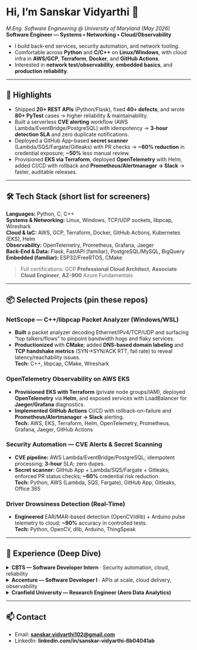 # Hi, I’m Sanskar Vidyarthi 👋
*M.Eng. Software Engineering @ University of Maryland (May 2026)*  
**Software Engineer — Systems • Networking • Cloud/Observability**

- I build back-end services, security automation, and network tooling.  
- Comfortable across **Python** and **C/C++** on **Linux/Windows**, with cloud infra in **AWS/GCP**, **Terraform**, **Docker**, and **GitHub Actions**.  
- Interested in **network test/observability**, **embedded basics**, and **production reliability**.

---

## 🔎 Highlights
- Shipped **20+ REST APIs** (Python/Flask), fixed **40+ defects**, and wrote **80+ PyTest** cases → higher reliability & maintainability.  
- Built a serverless **CVE alerting** workflow (AWS Lambda/EventBridge/PostgreSQL) with idempotency → **3-hour detection SLA** and zero duplicate notifications.  
- Deployed a GitHub App–based **secret scanner** (Lambda/SQS/Fargate/Gitleaks) with PR checks → **~60% reduction** in credential exposure; **~50%** less manual review.  
- Provisioned **EKS via Terraform**, deployed **OpenTelemetry** with Helm, added CI/CD with rollback and **Prometheus/Alertmanager → Slack** → faster, auditable releases.

---

## 🛠️ Tech Stack (short list for screeners)
**Languages:** Python, C, C++  
**Systems & Networking:** Linux, Windows, TCP/UDP sockets, libpcap, Wireshark  
**Cloud & IaC:** AWS, GCP, Terraform, Docker, GitHub Actions, Kubernetes (EKS), Helm  
**Observability:** OpenTelemetry, Prometheus, Grafana, Jaeger  
**Back-End & Data:** Flask, FastAPI (familiar), PostgreSQL/MySQL, BigQuery  
**Embedded (familiar):** ESP32/FreeRTOS, CMake

> Full certifications: GCP **Professional Cloud Architect**, **Associate Cloud Engineer**, **AZ-900** Azure Fundamentals

---

## 📦 Selected Projects (pin these repos)
### NetScope — C++/libpcap Packet Analyzer (Windows/WSL)
- **Built** a packet analyzer decoding Ethernet/IPv4/TCP/UDP and surfacing “top talkers/flows” to pinpoint bandwidth hogs and flaky services.  
- **Productionized** with **CMake**; added **DNS-based domain labeling** and **TCP handshake metrics** (SYN→SYN/ACK RTT, fail rate) to reveal latency/reachability issues.  
**Tech:** C++, libpcap, CMake, Wireshark

### OpenTelemetry Observability on AWS EKS
- **Provisioned** **EKS with Terraform** (private node groups/IAM), deployed **OpenTelemetry** via **Helm**, and exposed services with LoadBalancer for **Jaeger/Grafana** diagnostics.  
- **Implemented** **GitHub Actions** CI/CD with rollback-on-failure and **Prometheus/Alertmanager → Slack** alerting.  
**Tech:** AWS, EKS, Terraform, Helm, OpenTelemetry, Prometheus, Grafana, Jaeger, GitHub Actions

### Security Automation — CVE Alerts & Secret Scanning
- **CVE pipeline:** AWS Lambda/EventBridge/PostgreSQL; idempotent processing; **3-hour** SLA; zero dupes.  
- **Secret scanner:** GitHub App + Lambda/SQS/Fargate + Gitleaks; enforced PR status checks; **~60%** credential risk reduction.  
**Tech:** Python, AWS (Lambda, SQS, Fargate), GitHub App, Gitleaks, Office 365

### Driver Drowsiness Detection (Real-Time)
- **Engineered** EAR/MAR-based detection (OpenCV/dlib) + Arduino pulse telemetry to cloud; **~90%** accuracy in controlled tests.  
**Tech:** Python, OpenCV, dlib, Arduino, ThingSpeak

---

## 💼 Experience (Deep Dive)

<details>
<summary><b>CBTS — Software Developer Intern</b> · Security automation, cloud, reliability</summary>

**Context:** Joined to harden developer workflows and reduce security toil.

- **CVE Alerting (serverless)**
  - **Problem:** Vendor CVEs arriving ad-hoc → duplicates and delayed triage.
  - **Approach:** Built an idempotent pipeline on **AWS (Lambda, EventBridge, PostgreSQL)** to ingest/parse advisories every 3 hours; added **structured logs/metrics** and O365 notifications with runbooks.
  - **Impact:** **3-hour detection SLA**, eliminated duplicate alerts, faster routing to owners.

- **Secret Scanning (merge protection)**
  - **Problem:** Credentials occasionally landed in PRs; manual review was noisy.
  - **Approach:** Developed a **GitHub App** workflow with **Lambda, SQS, Fargate, Gitleaks**; enforced **PR status checks** so risk never merged.
  - **Impact:** **~60% reduction** in credential-exposure incidents; **~50% less** manual review. 

- **Quality & Ops**
  - **What I added:** CI checks (lint/tests), policy gates, incident docs; verified across **Linux/Windows** environments.

**Tech:** Python, AWS (Lambda/SQS/Fargate/EventBridge), PostgreSQL, GitHub App/Checks API, Gitleaks, Office 365, GitHub Actions, logging/metrics
</details>

<details>
<summary><b>Accenture — Software Developer I</b> · APIs at scale, cloud delivery, observability</summary>

- **API Platform**
  - **Built:** **20+ Python/Flask REST APIs**, fully documented (**Swagger/Postman**).
  - **Quality:** **80+ PyTest** cases; **40+ defects** resolved → higher reliability & maintainability.

- **Cloud Release Engineering**
  - **Automated:** Deployments with **Docker + Terraform (GCP)**; addressed **100+ Artifact Registry** issues.
  - **Outcome:** **~40% faster** release cycles; stabilized build/publish paths.

- **Observability & Data**
  - **Delivered:** **20+ Looker (LookML)** dashboards; Python data flows with **BigQuery + Cloud Scheduler** and **10+ Cloud Monitoring** policies for SIEM/SOAR visibility.

- **Dev Practices**
  - **Standardized:** API patterns, test templates, and POC docs (**50+**) to accelerate onboarding and code reuse.

**Tech:** Python/Flask, SQL, Postman/Swagger, Docker, Terraform (GCP), BigQuery, Looker/LookML, Cloud Monitoring, Git
</details>

<details>
<summary><b>Cranfield University — Research Engineer (Aero Data Analytics)</b></summary>

- **Digital-Twin-style Analytics**
  - **Built:** MATLAB/Turbomatch pipeline simulating flight conditions; **~95%** parameter prediction accuracy for maintenance planning.
- **Signal Processing**
  - **Implemented:** Scattered interpolation for remote engine data → error **<1%** (Case 1) and **~3%** (Case 2).

**Tech:** MATLAB, Turbomatch, data cleaning/interpolation, experiment design
</details>

---

## 📫 Contact
- Email: **sanskar.vidyarthi102@gmail.com**  
- LinkedIn: **linkedin.com/in/sanskar-vidyarthi-6b04041ab**  



